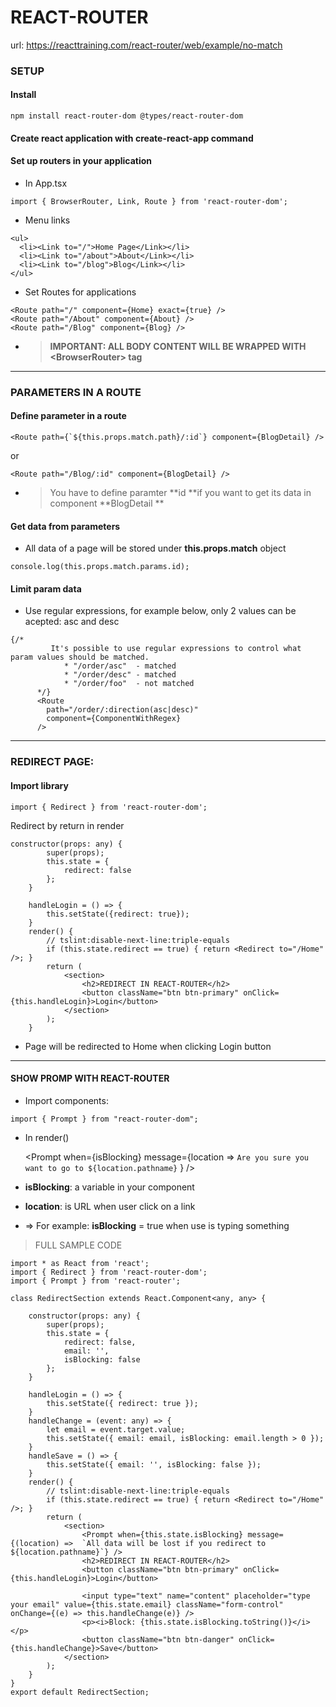 # REACT-ROUTER
url: https://reacttraining.com/react-router/web/example/no-match
### SETUP

#### Install 

```
npm install react-router-dom @types/react-router-dom
```

#### Create react application with create-react-app command

#### Set up routers in your application

* In App.tsx

```
import { BrowserRouter, Link, Route } from 'react-router-dom';
```

* Menu links

```
<ul>
  <li><Link to="/">Home Page</Link></li>
  <li><Link to="/about">About</Link></li>
  <li><Link to="/blog">Blog</Link></li>
</ul>
```

* Set Routes for applications

```
<Route path="/" component={Home} exact={true} />
<Route path="/About" component={About} />
<Route path="/Blog" component={Blog} />
```

* > **IMPORTANT: ALL BODY CONTENT WILL BE WRAPPED WITH &lt;BrowserRouter&gt; tag**

---

### PARAMETERS IN A ROUTE

#### Define parameter in a route

    <Route path={`${this.props.match.path}/:id`} component={BlogDetail} />

or

```
<Route path="/Blog/:id" component={BlogDetail} />
```

* > You have to define paramter **id **if you want to get its data in component **BlogDetail **

#### Get data from parameters

* All data of a page will be stored under **this.props.match** object

```
console.log(this.props.match.params.id);
```

#### Limit param data 

* Use regular expressions, for example below, only 2 values can be acepted: asc and desc

```
{/*
         It's possible to use regular expressions to control what param values should be matched.
            * "/order/asc"  - matched
            * "/order/desc" - matched
            * "/order/foo"  - not matched
      */}
      <Route
        path="/order/:direction(asc|desc)"
        component={ComponentWithRegex}
      />
```

---

### REDIRECT PAGE:

#### Import library

```
import { Redirect } from 'react-router-dom';
```

Redirect by return in render

```
constructor(props: any) {
        super(props);
        this.state = {
            redirect: false
        };
    }

    handleLogin = () => {
        this.setState({redirect: true});
    }
    render() {
        // tslint:disable-next-line:triple-equals
        if (this.state.redirect == true) { return <Redirect to="/Home" />; }
        return (
            <section>
                <h2>REDIRECT IN REACT-ROUTER</h2>
                <button className="btn btn-primary" onClick={this.handleLogin}>Login</button>
            </section>
        );
    }
```

* Page will be redirected to Home when clicking Login button



---

#### SHOW PROMP WITH REACT-ROUTER

* Import components:

```
import { Prompt } from "react-router-dom";

```

* In render\(\)

     <Prompt
              when={isBlocking}
              message={location =>
                `Are you sure you want to go to ${location.pathname}`
              }
            />

* **isBlocking**: a variable in your component
* **location**: is URL when user click on a link
* =&gt; For example: **isBlocking** = true when use is typing something 

> FULL SAMPLE CODE

    import * as React from 'react';
    import { Redirect } from 'react-router-dom';
    import { Prompt } from 'react-router';

    class RedirectSection extends React.Component<any, any> {

        constructor(props: any) {
            super(props);
            this.state = {
                redirect: false,
                email: '',
                isBlocking: false
            };
        }

        handleLogin = () => {
            this.setState({ redirect: true });
        }
        handleChange = (event: any) => {
            let email = event.target.value;
            this.setState({ email: email, isBlocking: email.length > 0 });
        }
        handleSave = () => {
            this.setState({ email: '', isBlocking: false });
        }
        render() {
            // tslint:disable-next-line:triple-equals
            if (this.state.redirect == true) { return <Redirect to="/Home" />; }
            return (
                <section>
                    <Prompt when={this.state.isBlocking} message={(location) =>  `All data will be lost if you redirect to ${location.pathname}`} />
                    <h2>REDIRECT IN REACT-ROUTER</h2>
                    <button className="btn btn-primary" onClick={this.handleLogin}>Login</button>

                    <input type="text" name="content" placeholder="type your email" value={this.state.email} className="form-control" onChange={(e) => this.handleChange(e)} />
                    <p><i>Block: {this.state.isBlocking.toString()}</i></p>
                    <button className="btn btn-danger" onClick={this.handleChange}>Save</button>
                </section>
            );
        }
    }
    export default RedirectSection;



